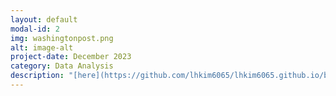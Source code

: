```yaml
---
layout: default
modal-id: 2
img: washingtonpost.png
alt: image-alt
project-date: December 2023
category: Data Analysis
description: "[here](https://github.com/lhkim6065/lhkim6065.github.io/blob/master/img/portfolio/school.pdf)"
---
```

